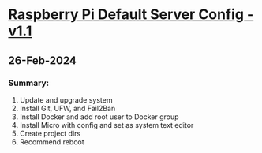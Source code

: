 <H1><u>Raspberry Pi Default Server Config - v1.1</u></H1>
<H2>26-Feb-2024</H2>
<h3>Summary:</h3>
<ol>
  <li>Update and upgrade system</li>
  <li>Install Git, UFW, and Fail2Ban</li>
  <li>Install Docker and add root user to Docker group</li>
  <li>Install Micro with config and set as system text editor</li>
  <li>Create project dirs</li>
  <li>Recommend reboot</li>
</ol>
